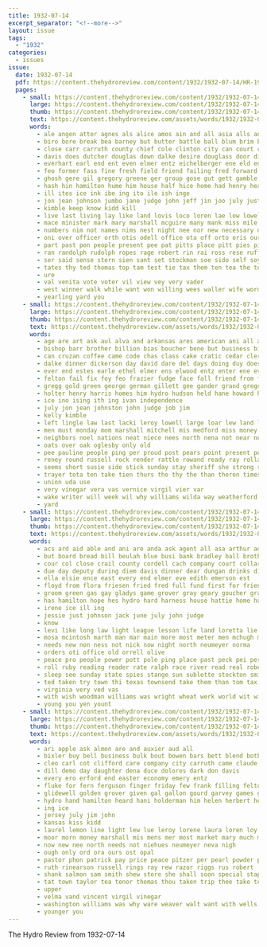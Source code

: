 ```yaml
---
title: 1932-07-14
excerpt_separator: "<!--more-->"
layout: issue
tags:
  - "1932"
categories:
  - issues
issue:
  date: 1932-07-14
  pdf: https://content.thehydroreview.com/content/1932/1932-07-14/HR-1932-07-14.pdf
  pages:
    - small: https://content.thehydroreview.com/content/1932/1932-07-14/small/HR-1932-07-14-01.jpg
      large: https://content.thehydroreview.com/content/1932/1932-07-14/large/HR-1932-07-14-01.jpg
      thumb: https://content.thehydroreview.com/content/1932/1932-07-14/thumbnails/HR-1932-07-14-01.jpg
      text: https://content.thehydroreview.com/assets/words/1932/1932-07-14/HR-1932-07-14-01.txt
      words:
        - ale angen atter agnes als alice amos ain and all asia alls ana are america aid ace archie aud adie aga ave ane
        - biro bore break bea barney but butter battle ball blum brim bee bettinger been blaine bet business boca brew bergman back bouse bill bread bene britain beer boy barne boyles
        - close carr carruth county chief cole clinton city can court cau caldwell come clara came citizen coontz clerk cream class caddo cattle coleman care
        - davis does dutcher douglas down dalke desire douglass door dine days deweese day duet dry
        - everhart earl end ent even elmer entz eichelberger ene eld edwards ear ery eam est every economy ewy
        - feo former fass fine fresh field friend failing fred forward frie fought few first felt finley fedora fall far friends forland fran friendly friday fruit fee fails found fil from flatter fatt firm frost for fisher
        - ghosh gere gil gregory greene ger group gose gut gett gamble good german gee guy general gift glass gave given
        - hash hin hamilton hume him house half hice home had henry heaton high how helt hen hydro harold her hix hee held has hiskey hamons hange hot
        - ill ites ice ink ibe ing ito ile ish inge
        - jon jean johnson jumbo jane judge john jeff jin joo july just jessen janay june
        - kimble keep know kidd kill
        - live last living lay like land lovis loco loren lae low lowell lave law lane lawrence lead
        - mace minister mark mary marshall mcguire many mank miss mile mamie more maki mis market made men most minnie means mair much matter mallory moment monday melvin miles may morgan march murray money macdonald
        - numbers nim not names nims nest night nee nor new necessary nurse nation never
        - oni over officer orth otis odell office ota off orto oris ours only old
        - part past pon people present pee pat pitts place pitt pies pie parent peal prime pole powers pou pickel pugh
        - ran randolph rudolph ropes rage robert rin rai ross rese ruff ramsey race run
        - ser said sense stern sien sant set stockman soe sido self soy subject shi states supple stride speech smits sheriff strength side seen speak store sin show sony shure sister sunday stovall seus stockton special string stoval second stevens she state sparks sch still sing
        - tates thy ted thomas top tam test tie tax them ten tea the toward than ton teed tate tor toy tal taken ties town
        - ure
        - val venita vote voter vil view vey very vader
        - west winner walk while want won willing wees waller wife word wilts walker war works work wen world winkler way well week wages was wil waterman win wingo with will wish wat web wal warren
        - yearling yard you
    - small: https://content.thehydroreview.com/content/1932/1932-07-14/small/HR-1932-07-14-02.jpg
      large: https://content.thehydroreview.com/content/1932/1932-07-14/large/HR-1932-07-14-02.jpg
      thumb: https://content.thehydroreview.com/content/1932/1932-07-14/thumbnails/HR-1932-07-14-02.jpg
      text: https://content.thehydroreview.com/assets/words/1932/1932-07-14/HR-1932-07-14-02.txt
      words:
        - age are art ask aul alva and arkansas ares american ani all america appleman alton alvin albert amos ave apple alice ard adas
        - bishop barr brother billion bias boucher bene but business bil brothers borah bois been bank bandy bue baby ban bankers blaine barber baie brown best both bethel bills bonis bear bill bebe bonds bone better beasley bogs bertha bridgeport bay bonus bars
        - can cruzan coffee came code chas class cake cratic cedar clerk college capi caddo county change car cause creo cousins city chambers come court chere congress clement cecil cher cochran crosswhite cox cast
        - dalke dinner dickerson day david dare del days doing duy does demo debate dou during dooley dick dool
        - ever end estes earle ethel elmer ens elwood entz enter ene every ent est ela ean everhart early eva eres elbert even earl everett
        - felton fail fix foy feo frazier fudge face fall friend from favors full friends fire ferguson far fancher friday farmer frederick for fisher farm finley first
        - gregg gold green george german gillett gee gander grand gregory gallon given grant good govern guy glen gifford glass garvey gordon geary glad
        - holter henry harris homes him hydro hudson held hane howard hey had honor harrison home har hope house half hardware harry her hildebrand hendrix harold hamilton
        - ice ino ising ith ing ivan independence
        - july jon jean johnston john judge job jim
        - kelly kimble
        - left lingle law last lacki leroy lowell large loar lew land loss list lake long leedy lawrence little
        - men must monday mom marshall mitchell mis medford miss money marcum may mill much mcnary more man mose marvin many mean mau mike made most market mex mal mckee mers missouri master moore main monte
        - neighbors noel nations neat niece nees north nena not near never nang news new now nei night
        - oats over oak oglesby only old
        - pee pauline people ping per proud post pears point present por private pitzer pounds parrish pay pro plain president phipps
        - reney round russell rock render rattle rowand ready ray rolla ried rate
        - seems short susie side stick sunday stay sheriff she strong store sutton sam stella sturgill ser son story staten sat stovall stand straight sunny simpson states shey settle sur see south sund seah senator sister subject set shaw standard style spann siso stranger sury stepp save smith shall sheldon settles speech stanfill
        - trayer tota ten take tien thurs tho thy the than theron times ton them top tow thomas thay takes tak ted teeters tar taylor
        - union uda use
        - very vinegar vera vas vernice virgil vier var
        - wake writer will week wil why williams wilda way weatherford with weathers wit ward wilson west white wells was work
        - yard
    - small: https://content.thehydroreview.com/content/1932/1932-07-14/small/HR-1932-07-14-03.jpg
      large: https://content.thehydroreview.com/content/1932/1932-07-14/large/HR-1932-07-14-03.jpg
      thumb: https://content.thehydroreview.com/content/1932/1932-07-14/thumbnails/HR-1932-07-14-03.jpg
      text: https://content.thehydroreview.com/assets/words/1932/1932-07-14/HR-1932-07-14-03.txt
      words:
        - acs ard aid able and ani are anda ask agent all asa arthur adent
        - but board bread bill beulah blue busi bank bradley ball brother bruce better bridgeport bills banks been beverly binning bey bud bonds billy brides boen babe best bring bride
        - cour col close crail county cordell cach company court collar cleo chas come colorado clerk cold can cha caddo con cash clinton cant cad chance creek
        - due day deputy during diem davis dinner dear dungan drinks din dart daughter
        - ella elsie ence east every end elmer eve edith emerson est
        - floyd from flora friesen fried fred full fund first for friends fell face former far friday flower
        - groom green gas gay gladys game grover gray geary goucher grace grooms
        - has hamilton hope hes hydro hard harness house hattie home harold her honer hing healy hazel homestead henke
        - irene ice ill ing
        - jessie just johnson jack june july john judge
        - know
        - levi like long law light league lesson life land loretta lie lassiter little last less line large
        - mosa mcintosh marth man mar main more most meter men mchugh mil made madge many merle mond marie money members march mason maid miss myrtle must
        - needs new non ness not nick now night north neumeyer norma
        - orders oti office old orrell olive
        - peace pro people power pott pole ping place past peck pei per pittinger present part par
        - roll ruby reading reader rate ralph race river read real robert ring
        - sleep see sunday state spies stange sun sublette stockton smith scott spells sell said still subject stocks surplus salary shoe son shanklin snow sells stock sparks storm spell she shuman sheriff stark second short
        - ted taken try town thi texas townsend take them than tom tax trip the talk
        - virginia very ved vas
        - with wish woodman williams was wright wheat werk world wit will week wedding wheeler ward weatherford west went wamsley white walter
        - young you yen yount
    - small: https://content.thehydroreview.com/content/1932/1932-07-14/small/HR-1932-07-14-04.jpg
      large: https://content.thehydroreview.com/content/1932/1932-07-14/large/HR-1932-07-14-04.jpg
      thumb: https://content.thehydroreview.com/content/1932/1932-07-14/thumbnails/HR-1932-07-14-04.jpg
      text: https://content.thehydroreview.com/assets/words/1932/1932-07-14/HR-1932-07-14-04.txt
      words:
        - ari apple ask almon are and auxier aud all
        - bixler buy bell business bulk bout bowen bars bett blend both bliss better bor baker bros board baptist bro bill ball boucher box ben bob boy big
        - cleo carl cot clifford care company city carruth came claude call couture charles crane catton can crites cream craig cop chloe collier clock church coffee christ corn cody
        - dill demo day daughter dena duce dolores dark don davis
        - every ero erford end easter economy emery entz
        - fluke for fern ferguson finger friday few frank filling felton from foot fail flakes friends free farm
        - glidewell golden grover given gal gallon gourd garvey games ground ginger
        - hydro hand hamilton heard hani holderman him helen herbert heaton has hume heineman hardware hold hall her heide harry home harold house ham
        - ing ice
        - jersey july jim john
        - kansas kiss kidd
        - laurel lemon line light lew lue leroy lorene laura loren loy lowe lan less lie lahoma lute lucille lose lou laundry league
        - moor morn money marshall mis mens mer most market mary much monday miller miss maxwell match monda madeline marjorie music
        - now new nee north needs not niehues neumeyer neva nigh
        - ough only ord ora ours ost opal
        - pastor phon patrick pay price peace pitzer per pearl powder pancake pounds pound pink persons pee park place peaches pickles pro
        - ruth rinearson russell rings ray rew razor riggs rus robert
        - shank salmon sam smith shew store she shall soon special staples shaw smile station school see sugar stockton sour service sale still scott sister soap shed standard soprano small solo shanks sunday sutton simmons style saturday sell satin side sid say sack
        - tat town taylor tea tenor thomas thou taken trip thee take tear the
        - upper
        - velma vand vincent virgil vinegar
        - washington williams was why ware weaver walt want with wells went wil white wiles watch week will wedding wilma willis welcome west weatherford
        - younger you
---
```


The Hydro Review from 1932-07-14

<!--more-->

